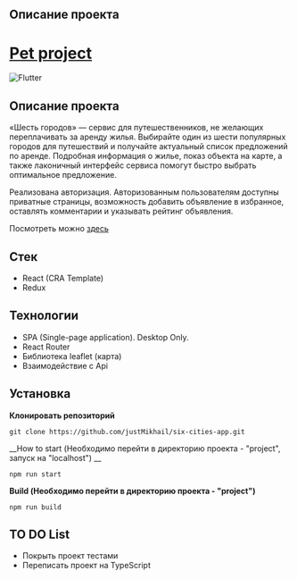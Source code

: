 ## **Описание проекта**
# [Pet project](https://github.com/justMikhail/six-cities-app)

![Flutter](https://img.shields.io/badge/status-release-<COLOR>)

## **Описание проекта**
«Шесть городов» — сервис для путешественников, не желающих переплачивать за аренду жилья. 
Выбирайте один из шести популярных городов для путешествий и получайте актуальный список предложений по аренде. Подробная информация о жилье, показ объекта на карте, а также лаконичный интерфейс сервиса помогут быстро выбрать оптимальное предложение.

Реализована авторизация. Авторизованным пользователям доступны приватные страницы, возможность добавить объявление в избранное, оставлять комментарии и указывать рейтинг объявления.

Посмотреть можно [здесь](https://six-cities-app-mu.vercel.app/)

## **Стек**
+ React (CRA Template)
+ Redux

## **Технологии**
+ SPA (Single-page application). Desktop Only.
+ React Router
+ Библиотека leaflet (карта)
+ Взаимодействие с Api

## **Установка**
__Клонировать репозиторий__
```
git clone https://github.com/justMikhail/six-cities-app.git
```

__How to start (Необходимо перейти в директорию проекта - "project", запуск на "localhost") __
```
npm run start
```

__Build (Необходимо перейти в директорию проекта - "project")__
```
npm run build
```

## **TO DO List**
+ Покрыть проект тестами
+ Переписать проект на TypeScript
